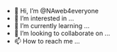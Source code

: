 - 👋 Hi, I’m @NAweb4everyone
- 👀 I’m interested in ...
- 🌱 I’m currently learning ...
- 💞️ I’m looking to collaborate on ...
- 📫 How to reach me ...

<!---
NAweb4everyone/NAweb4everyone is a ✨ special ✨ repository because its `README.md` (this file) appears on your GitHub profile.
You can click the Preview link to take a look at your changes.
--->
